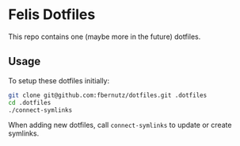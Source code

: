 # Felis Dotfiles

This repo contains one (maybe more in the future) dotfiles.

## Usage

To setup these dotfiles initially:

```sh
git clone git@github.com:fbernutz/dotfiles.git .dotfiles
cd .dotfiles
./connect-symlinks
```

When adding new dotfiles, call `connect-symlinks` to update or create symlinks.
